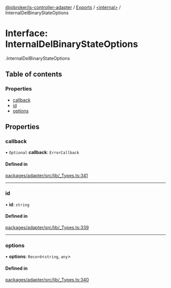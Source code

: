 [@iobroker/js-controller-adapter](../README.md) / [Exports](../modules.md) / [<internal\>](../modules/internal_.md) / InternalDelBinaryStateOptions

# Interface: InternalDelBinaryStateOptions

[<internal>](../modules/internal_.md).InternalDelBinaryStateOptions

## Table of contents

### Properties

- [callback](internal_.InternalDelBinaryStateOptions.md#callback)
- [id](internal_.InternalDelBinaryStateOptions.md#id)
- [options](internal_.InternalDelBinaryStateOptions.md#options)

## Properties

### callback

• `Optional` **callback**: `ErrorCallback`

#### Defined in

[packages/adapter/src/lib/_Types.ts:341](https://github.com/ioBroker/ioBroker.js-controller/blob/b556621c/packages/adapter/src/lib/_Types.ts#L341)

___

### id

• **id**: `string`

#### Defined in

[packages/adapter/src/lib/_Types.ts:339](https://github.com/ioBroker/ioBroker.js-controller/blob/b556621c/packages/adapter/src/lib/_Types.ts#L339)

___

### options

• **options**: `Record`<`string`, `any`\>

#### Defined in

[packages/adapter/src/lib/_Types.ts:340](https://github.com/ioBroker/ioBroker.js-controller/blob/b556621c/packages/adapter/src/lib/_Types.ts#L340)
